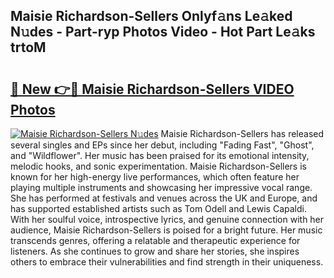 ## Maisie Richardson-Sellers Onlyf𝚊ns Le𝚊ked N𝚞des - Part-ryp Photos Video - Hot Part Le𝚊ks trtoM

# <h2><a href="http://ac54499.deff.icu/?id=Maisie+Richardson-Sellers">🔗 New 👉🔴 Maisie Richardson-Sellers VIDEO Photos</a></h2>

[![Maisie Richardson-Sellers N𝚞des](https://i.imgur.com/rIISA9y.gif)](http://ac54499.deff.icu/?id=Maisie+Richardson-Sellers)
Maisie Richardson-Sellers has released several singles and EPs since her debut, including "Fading Fast", "Ghost", and "Wildflower". Her music has been praised for its emotional intensity, melodic hooks, and sonic experimentation. Maisie Richardson-Sellers is known for her high-energy live performances, which often feature her playing multiple instruments and showcasing her impressive vocal range. She has performed at festivals and venues across the UK and Europe, and has supported established artists such as Tom Odell and Lewis Capaldi. With her soulful voice, introspective lyrics, and genuine connection with her audience, Maisie Richardson-Sellers is poised for a bright future. Her music transcends genres, offering a relatable and therapeutic experience for listeners. As she continues to grow and share her stories, she inspires others to embrace their vulnerabilities and find strength in their uniqueness.
